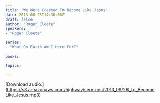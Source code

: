 ```yaml
---
title: "We Were Created To Become Like Jesus"
date: 2013-08-25T14:30:00Z
draft: false
author: "Roger Cloete"
speakers:
- "Roger Cloete"

series:
- "What On Earth Am I Here For?"

books:

topics:

---
```

[Download audio.](https://s3.amazonaws.com/highway/sermons/2013_08/26_To_Become Like_Jesus.mp3)